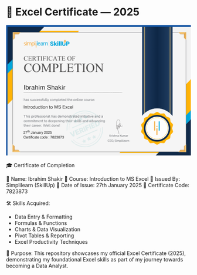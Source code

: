 # 📜 Excel Certificate — 2025

![Excel Certificate](Excel%20Certificate.png)

🎓 Certificate of Completion

👤 Name: Ibrahim Shakir
📘 Course: Introduction to MS Excel
🏢 Issued By: Simplilearn (SkillUp)
📅 Date of Issue: 27th January 2025
🔑 Certificate Code: 7823873

🛠️ Skills Acquired:
- Data Entry & Formatting
- Formulas & Functions
- Charts & Data Visualization
- Pivot Tables & Reporting
- Excel Productivity Techniques

📂 Purpose:
This repository showcases my official Excel Certificate (2025),
demonstrating my foundational Excel skills as part of my journey
towards becoming a Data Analyst.
